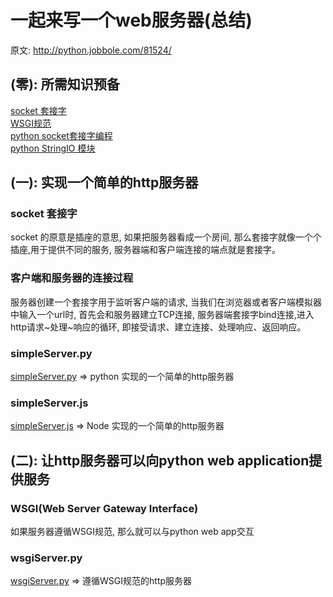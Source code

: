一起来写一个web服务器(总结)
===
原文: http://python.jobbole.com/81524/

## (零): 所需知识预备
[socket 套接字](http://baike.baidu.com/subview/13870/15994413.htm) <br/>
[WSGI规范](http://segmentfault.com/a/1190000003069785) <br/>
[python socket套接字编程](http://hackerxu.com/2014/11/28/python_socket.html) <br/>
[python StringIO 模块](http://www.cnblogs.com/sislcb/archive/2008/11/27/1341996.html) <br/>

## (一): 实现一个简单的http服务器
### socket 套接字
socket 的原意是插座的意思, 如果把服务器看成一个房间,
那么套接字就像一个个插座,用于提供不同的服务,
服务器端和客户端连接的端点就是套接字。

### 客户端和服务器的连接过程
服务器创建一个套接字用于监听客户端的请求, 当我们在浏览器或者客户端模拟器中输入一个url时, 首先会和服务器建立TCP连接,
服务器端套接字bind连接,进入http请求~处理~响应的循环,
即接受请求、建立连接、处理响应、返回响应。

### simpleServer.py
[simpleServer.py](https://github.com/neo1218/Server/blob/master/simpleServer.py) => python 实现的一个简单的http服务器

### simpleServer.js
[simpleServer.js](https://github.com/neo1218/Server/blob/master/simpleServer.js) => Node 实现的一个简单的http服务器

## (二): 让http服务器可以向python web application提供服务
### WSGI(Web Server Gateway Interface)
如果服务器遵循WSGI规范, 那么就可以与python web app交互

### wsgiServer.py
[wsgiServer.py](https://github.com/neo1218/Server/blob/master/wsgiServer.py) => 遵循WSGI规范的http服务器
